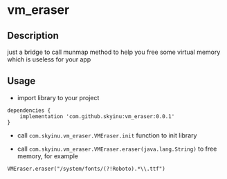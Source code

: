 # vm_eraser
## Description
just a bridge to call munmap method to help you free some virtual memory which is useless for your app

## Usage
+ import library to your project

```
dependencies {
	implementation 'com.github.skyinu:vm_eraser:0.0.1'
}
```

+ call `com.skyinu.vm_eraser.VMEraser.init` function to init library

+ call `com.skyinu.vm_eraser.VMEraser.eraser(java.lang.String)` to free memory, for example

```
VMEraser.eraser("/system/fonts/(?!Roboto).*\\.ttf")
```
